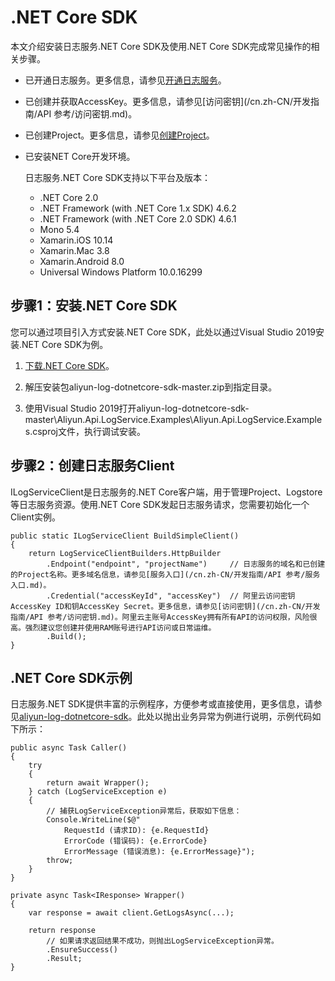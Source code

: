 # .NET Core SDK

本文介绍安装日志服务.NET Core SDK及使用.NET Core SDK完成常见操作的相关步骤。

-   已开通日志服务。更多信息，请参见[开通日志服务](https://www.aliyun.com/product/sls?spm=5176.7933691.J_8058803260.20.3eeb2a665LA0eU)。
-   已创建并获取AccessKey。更多信息，请参见[访问密钥](/cn.zh-CN/开发指南/API 参考/访问密钥.md)。
-   已创建Project。更多信息，请参见[创建Project](/cn.zh-CN/数据采集/准备工作/管理Project.md)。
-   已安装NET Core开发环境。

    日志服务.NET Core SDK支持以下平台及版本：

    -   .NET Core 2.0
    -   .NET Framework \(with .NET Core 1.x SDK\) 4.6.2
    -   .NET Framework \(with .NET Core 2.0 SDK\) 4.6.1
    -   Mono 5.4
    -   Xamarin.iOS 10.14
    -   Xamarin.Mac 3.8
    -   Xamarin.Android 8.0
    -   Universal Windows Platform 10.0.16299

## 步骤1：安装.NET Core SDK

您可以通过项目引入方式安装.NET Core SDK，此处以通过Visual Studio 2019安装.NET Core SDK为例。

1.  [下载.NET Core SDK](https://github.com/aliyun/aliyun-log-dotnetcore-sdk)。

2.  解压安装包aliyun-log-dotnetcore-sdk-master.zip到指定目录。

3.  使用Visual Studio 2019打开aliyun-log-dotnetcore-sdk-master\\Aliyun.Api.LogService.Examples\\Aliyun.Api.LogService.Examples.csproj文件，执行调试安装。


## 步骤2：创建日志服务Client

ILogServiceClient是日志服务的.NET Core客户端，用于管理Project、Logstore等日志服务资源。使用.NET Core SDK发起日志服务请求，您需要初始化一个Client实例。

```
public static ILogServiceClient BuildSimpleClient()
{
    return LogServiceClientBuilders.HttpBuilder
        .Endpoint("endpoint", "projectName")     // 日志服务的域名和已创建的Project名称。更多域名信息，请参见[服务入口](/cn.zh-CN/开发指南/API 参考/服务入口.md)。
        .Credential("accessKeyId", "accessKey")  // 阿里云访问密钥AccessKey ID和钥AccessKey Secret。更多信息，请参见[访问密钥](/cn.zh-CN/开发指南/API 参考/访问密钥.md)。阿里云主账号AccessKey拥有所有API的访问权限，风险很高。强烈建议您创建并使用RAM账号进行API访问或日常运维。
        .Build();
}
```

## .NET Core SDK示例

日志服务.NET SDK提供丰富的示例程序，方便参考或直接使用，更多信息，请参见[aliyun-log-dotnetcore-sdk](https://github.com/aliyun/aliyun-log-dotnetcore-sdk)。此处以抛出业务异常为例进行说明，示例代码如下所示：

```
public async Task Caller()
{
    try
    {
        return await Wrapper();
    } catch (LogServiceException e)
    {
        // 捕获LogServiceException异常后，获取如下信息： 
        Console.WriteLine($@"
            RequestId (请求ID): {e.RequestId}
            ErrorCode (错误码): {e.ErrorCode}
            ErrorMessage (错误消息): {e.ErrorMessage}");
        throw;
    }
}

private async Task<IResponse> Wrapper()
{
    var response = await client.GetLogsAsync(...);

    return response
        // 如果请求返回结果不成功，则抛出LogServiceException异常。
        .EnsureSuccess()
        .Result;
}
```

